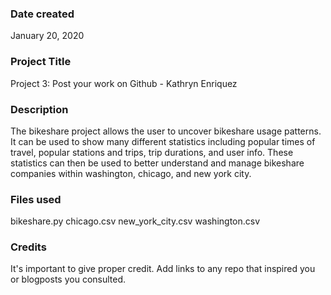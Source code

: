 ### Date created
January 20, 2020

### Project Title
Project 3: Post your work on Github - Kathryn Enriquez

### Description
The bikeshare project allows the user to uncover bikeshare usage patterns. It can be used to show many different statistics including popular times of travel, popular stations and trips, trip durations, and user info. These statistics can then be used to better understand and manage bikeshare companies within washington, chicago, and new york city. 

### Files used
bikeshare.py
chicago.csv
new_york_city.csv
washington.csv

### Credits
It's important to give proper credit. Add links to any repo that inspired you or blogposts you consulted.
